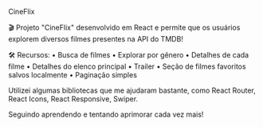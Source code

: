 CineFlix

🎬 Projeto "CineFlix" desenvolvido em React e permite que os usuários explorem diversos filmes presentes na API do TMDB!

🛠️ Recursos:
• Busca de filmes
• Explorar por gênero
• Detalhes de cada filme
• Detalhes do elenco principal
• Trailer
• Seção de filmes favoritos salvos localmente
• Paginação simples

Utilizei algumas bibliotecas que me ajudaram bastante, como React Router, React Icons, React Responsive, Swiper.

Seguindo aprendendo e tentando aprimorar cada vez mais!
